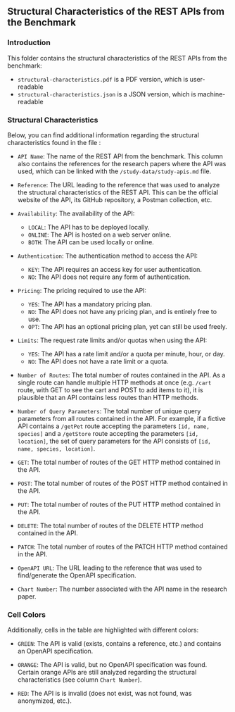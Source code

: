 ## Structural Characteristics of the REST APIs from the Benchmark

### Introduction

This folder contains the structural characteristics of the REST APIs from the benchmark:

- `structural-characteristics.pdf` is a PDF version, which is user-readable
- `structural-characteristics.json` is a JSON version, which is machine-readable

### Structural Characteristics

Below, you can find additional information regarding the structural characteristics found in the file :

- `API Name`: The name of the REST API from the benchmark. This column also contains the references for the research papers where the API was used, which can be linked with the `/study-data/study-apis.md` file.

- `Reference`: The URL leading to the reference that was used to analyze the structural characteristics of the REST API. This can be the official website of the API, its GitHub repository, a Postman collection, etc.

- `Availability`: The availability of the API:
    - `LOCAL`: The API has to be deployed locally.
    - `ONLINE`: The API is hosted on a web server online.
    - `BOTH`: The API can be used locally or online.

- `Authentication`: The authentication method to access the API:
    - `KEY`: The API requires an access key for user authentication.
    - `NO`: The API does not require any form of authentication.

- `Pricing`: The pricing required to use the API:
    - `YES`: The API has a mandatory pricing plan.
    - `NO`: The API does not have any pricing plan, and is entirely free to use.
    - `OPT`: The API has an optional pricing plan, yet can still be used freely.

- `Limits`: The request rate limits and/or quotas when using the API:
    - `YES`: The API has a rate limit and/or a quota per minute, hour, or day.
    - `NO`: The API does not have a rate limit or a quota.

- `Number of Routes`: The total number of routes contained in the API. As a single route can handle multiple HTTP methods at once (e.g. `/cart` route, with GET to see the cart and POST to add items to it), it is plausible that an API contains less routes than HTTP methods.

- `Number of Query Parameters`: The total number of unique query parameters from all routes contained in the API. For example, if a fictive API contains a `/getPet` route accepting the parameters `[id, name, species]` and a `/getStore` route accepting the parameters `[id, location]`, the set of query parameters for the API consists of `[id, name, species, location]`.

- `GET`: The total number of routes of the GET HTTP method contained in the API.

- `POST`: The total number of routes of the POST HTTP method contained in the API.

- `PUT`: The total number of routes of the PUT HTTP method contained in the API.

- `DELETE`: The total number of routes of the DELETE HTTP method contained in the API.

- `PATCH`: The total number of routes of the PATCH HTTP method contained in the API.

- `OpenAPI URL`: The URL leading to the reference that was used to find/generate the OpenAPI specification.

- `Chart Number`: The number associated with the API name in the research paper.

### Cell Colors

Additionally, cells in the table are highlighted with different colors:

- `GREEN`: The API is valid (exists, contains a reference, etc.) and contains an OpenAPI specification.

- `ORANGE`: The API is valid, but no OpenAPI specification was found. Certain orange APIs are still analyzed regarding the structural characteristics (see column `Chart Number`).

- `RED`: The API is is invalid (does not exist, was not found, was anonymized, etc.).